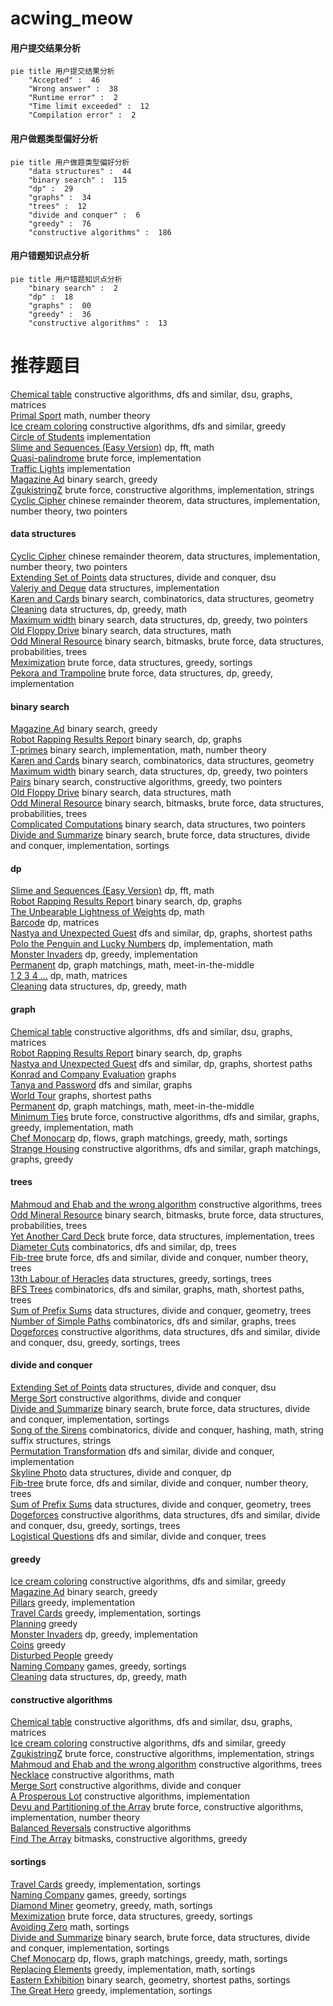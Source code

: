 # acwing_meow
<!-- tabs:start -->
#### **用户提交结果分析**

```mermaid
pie title 用户提交结果分析
    "Accepted" :  46
    "Wrong answer" :  38
    "Runtime error" :  2
    "Time limit exceeded" :  12
    "Compilation error" :  2
```
#### **用户做题类型偏好分析**

```mermaid
pie title 用户做题类型偏好分析
    "data structures" :  44
    "binary search" :  115
    "dp" :  29
    "graphs" :  34
    "trees" :  12
    "divide and conquer" :  6
    "greedy" :  76
    "constructive algorithms" :  186
```
#### **用户错题知识点分析**

```mermaid
pie title 用户错题知识点分析
    "binary search" :  2
    "dp" :  18
    "graphs" :  00
    "greedy" :  36
    "constructive algorithms" :  13
```
<!-- tabs:end -->
# 推荐题目
[Chemical table](http://codeforces.com/problemset/problem/1012/B)		constructive algorithms,
                        dfs and similar,
                        dsu,
                        graphs,
                        matrices		  
[Primal Sport](https://codeforces.com/contest/947/problem/A)		math,
                        number theory		  
[Ice cream coloring](http://codeforces.com/problemset/problem/804/C)		constructive algorithms,
                        dfs and similar,
                        greedy		  
[Circle of Students](http://codeforces.com/problemset/problem/1203/A)		implementation		  
[Slime and Sequences (Easy Version)](http://codeforces.com/problemset/problem/1349/F1)		dp,
                        fft,
                        math		  
[Quasi-palindrome](http://codeforces.com/problemset/problem/863/A)		brute force,
                        implementation		  
[Traffic Lights](http://codeforces.com/problemset/problem/29/B)		implementation		  
[Magazine Ad](http://codeforces.com/problemset/problem/803/D)		binary search,
                        greedy		  
[ZgukistringZ](http://codeforces.com/problemset/problem/551/B)		brute force,
                        constructive algorithms,
                        implementation,
                        strings		  
[Cyclic Cipher](http://codeforces.com/problemset/problem/722/F)		chinese remainder theorem,
                        data structures,
                        implementation,
                        number theory,
                        two pointers		  
<!-- tabs:start -->
#### **data structures**
[Cyclic Cipher](http://codeforces.com/problemset/problem/722/F)		chinese remainder theorem,
                        data structures,
                        implementation,
                        number theory,
                        two pointers		  
[Extending Set of Points](http://codeforces.com/problemset/problem/1140/F)		data structures,
                        divide and conquer,
                        dsu		  
[Valeriy and Deque](https://codeforces.com/contest/1180/problem/C)		data structures,
                        implementation		  
[Karen and Cards](http://codeforces.com/problemset/problem/815/D)		binary search,
                        combinatorics,
                        data structures,
                        geometry		  
[Cleaning](http://codeforces.com/problemset/problem/1474/D)		data structures,
                        dp,
                        greedy,
                        math		  
[Maximum width](http://codeforces.com/problemset/problem/1492/C)		binary search,
                        data structures,
                        dp,
                        greedy,
                        two pointers		  
[Old Floppy Drive](http://codeforces.com/problemset/problem/1490/G)		binary search,
                        data structures,
                        math		  
[Odd Mineral Resource](http://codeforces.com/problemset/problem/1479/D)		binary search,
                        bitmasks,
                        brute force,
                        data structures,
                        probabilities,
                        trees		  
[Meximization](http://codeforces.com/problemset/problem/1497/A)		brute force,
                        data structures,
                        greedy,
                        sortings		  
[Pekora and Trampoline](http://codeforces.com/problemset/problem/1491/C)		brute force,
                        data structures,
                        dp,
                        greedy,
                        implementation		  
#### **binary search**
[Magazine Ad](http://codeforces.com/problemset/problem/803/D)		binary search,
                        greedy		  
[Robot Rapping Results Report](http://codeforces.com/problemset/problem/645/D)		binary search,
                        dp,
                        graphs		  
[T-primes](http://codeforces.com/problemset/problem/230/B)		binary search,
                        implementation,
                        math,
                        number theory		  
[Karen and Cards](http://codeforces.com/problemset/problem/815/D)		binary search,
                        combinatorics,
                        data structures,
                        geometry		  
[Maximum width](http://codeforces.com/problemset/problem/1492/C)		binary search,
                        data structures,
                        dp,
                        greedy,
                        two pointers		  
[Pairs](http://codeforces.com/problemset/problem/1463/D)		binary search,
                        constructive algorithms,
                        greedy,
                        two pointers		  
[Old Floppy Drive](http://codeforces.com/problemset/problem/1490/G)		binary search,
                        data structures,
                        math		  
[Odd Mineral Resource](http://codeforces.com/problemset/problem/1479/D)		binary search,
                        bitmasks,
                        brute force,
                        data structures,
                        probabilities,
                        trees		  
[Complicated Computations](http://codeforces.com/problemset/problem/1436/E)		binary search,
                        data structures,
                        two pointers		  
[Divide and Summarize](http://codeforces.com/problemset/problem/1461/D)		binary search,
                        brute force,
                        data structures,
                        divide and conquer,
                        implementation,
                        sortings		  
#### **dp**
[Slime and Sequences (Easy Version)](http://codeforces.com/problemset/problem/1349/F1)		dp,
                        fft,
                        math		  
[Robot Rapping Results Report](http://codeforces.com/problemset/problem/645/D)		binary search,
                        dp,
                        graphs		  
[The Unbearable Lightness of Weights](http://codeforces.com/problemset/problem/1032/E)		dp,
                        math		  
[Barcode](http://codeforces.com/problemset/problem/225/C)		dp,
                        matrices		  
[Nastya and Unexpected Guest](http://codeforces.com/problemset/problem/1340/C)		dfs and similar,
                        dp,
                        graphs,
                        shortest paths		  
[Polo the Penguin and Lucky Numbers](http://codeforces.com/problemset/problem/288/E)		dp,
                        implementation,
                        math		  
[Monster Invaders](http://codeforces.com/problemset/problem/1396/C)		dp,
                        greedy,
                        implementation		  
[Permanent](http://codeforces.com/problemset/problem/468/E)		dp,
                        graph matchings,
                        math,
                        meet-in-the-middle		  
[1 2 3 4 ...](http://codeforces.com/problemset/problem/1474/F)		dp,
                        math,
                        matrices		  
[Cleaning](http://codeforces.com/problemset/problem/1474/D)		data structures,
                        dp,
                        greedy,
                        math		  
#### **graph**
[Chemical table](http://codeforces.com/problemset/problem/1012/B)		constructive algorithms,
                        dfs and similar,
                        dsu,
                        graphs,
                        matrices		  
[Robot Rapping Results Report](http://codeforces.com/problemset/problem/645/D)		binary search,
                        dp,
                        graphs		  
[Nastya and Unexpected Guest](http://codeforces.com/problemset/problem/1340/C)		dfs and similar,
                        dp,
                        graphs,
                        shortest paths		  
[Konrad and Company Evaluation](https://codeforces.com/contest/1229/problem/C)		graphs		  
[Tanya and Password](http://codeforces.com/problemset/problem/508/D)		dfs and similar,
                        graphs		  
[World Tour](http://codeforces.com/problemset/problem/666/B)		graphs,
                        shortest paths		  
[Permanent](http://codeforces.com/problemset/problem/468/E)		dp,
                        graph matchings,
                        math,
                        meet-in-the-middle		  
[Minimum Ties](http://codeforces.com/problemset/problem/1487/C)		brute force,
                        constructive algorithms,
                        dfs and similar,
                        graphs,
                        greedy,
                        implementation,
                        math		  
[Chef Monocarp](http://codeforces.com/problemset/problem/1437/C)		dp,
                        flows,
                        graph matchings,
                        greedy,
                        math,
                        sortings		  
[Strange Housing](http://codeforces.com/problemset/problem/1470/D)		constructive algorithms,
                        dfs and similar,
                        graph matchings,
                        graphs,
                        greedy		  
#### **trees**
[Mahmoud and Ehab and the wrong algorithm](http://codeforces.com/problemset/problem/959/C)		constructive algorithms,
                        trees		  
[Odd Mineral Resource](http://codeforces.com/problemset/problem/1479/D)		binary search,
                        bitmasks,
                        brute force,
                        data structures,
                        probabilities,
                        trees		  
[Yet Another Card Deck](http://codeforces.com/problemset/problem/1511/C)		brute force,
                        data structures,
                        implementation,
                        trees		  
[Diameter Cuts](http://codeforces.com/problemset/problem/1499/F)		combinatorics,
                        dfs and similar,
                        dp,
                        trees		  
[Fib-tree](http://codeforces.com/problemset/problem/1491/E)		brute force,
                        dfs and similar,
                        divide and conquer,
                        number theory,
                        trees		  
[13th Labour of Heracles](http://codeforces.com/problemset/problem/1466/D)		data structures,
                        greedy,
                        sortings,
                        trees		  
[BFS Trees](http://codeforces.com/problemset/problem/1495/D)		combinatorics,
                        dfs and similar,
                        graphs,
                        math,
                        shortest paths,
                        trees		  
[Sum of Prefix Sums](http://codeforces.com/problemset/problem/1303/G)		data structures,
                        divide and conquer,
                        geometry,
                        trees		  
[Number of Simple Paths](http://codeforces.com/problemset/problem/1454/E)		combinatorics,
                        dfs and similar,
                        graphs,
                        trees		  
[Dogeforces](http://codeforces.com/problemset/problem/1494/D)		constructive algorithms,
                        data structures,
                        dfs and similar,
                        divide and conquer,
                        dsu,
                        greedy,
                        sortings,
                        trees		  
#### **divide and conquer**
[Extending Set of Points](http://codeforces.com/problemset/problem/1140/F)		data structures,
                        divide and conquer,
                        dsu		  
[Merge Sort](http://codeforces.com/problemset/problem/873/D)		constructive algorithms,
                        divide and conquer		  
[Divide and Summarize](http://codeforces.com/problemset/problem/1461/D)		binary search,
                        brute force,
                        data structures,
                        divide and conquer,
                        implementation,
                        sortings		  
[Song of the Sirens](http://codeforces.com/problemset/problem/1466/G)		combinatorics,
                        divide and conquer,
                        hashing,
                        math,
                        string suffix structures,
                        strings		  
[Permutation Transformation](http://codeforces.com/problemset/problem/1490/D)		dfs and similar,
                        divide and conquer,
                        implementation		  
[Skyline Photo](https://codeforces.com/contest/1483/problem/C)		data structures,
                        divide and conquer,
                        dp		  
[Fib-tree](http://codeforces.com/problemset/problem/1491/E)		brute force,
                        dfs and similar,
                        divide and conquer,
                        number theory,
                        trees		  
[Sum of Prefix Sums](http://codeforces.com/problemset/problem/1303/G)		data structures,
                        divide and conquer,
                        geometry,
                        trees		  
[Dogeforces](http://codeforces.com/problemset/problem/1494/D)		constructive algorithms,
                        data structures,
                        dfs and similar,
                        divide and conquer,
                        dsu,
                        greedy,
                        sortings,
                        trees		  
[Logistical Questions](http://codeforces.com/problemset/problem/566/C)		dfs and similar,
                        divide and conquer,
                        trees		  
#### **greedy**
[Ice cream coloring](http://codeforces.com/problemset/problem/804/C)		constructive algorithms,
                        dfs and similar,
                        greedy		  
[Magazine Ad](http://codeforces.com/problemset/problem/803/D)		binary search,
                        greedy		  
[Pillars](http://codeforces.com/problemset/problem/1197/B)		greedy,
                        implementation		  
[Travel Cards](http://codeforces.com/problemset/problem/847/K)		greedy,
                        implementation,
                        sortings		  
[Planning](http://codeforces.com/problemset/problem/853/A)		greedy		  
[Monster Invaders](http://codeforces.com/problemset/problem/1396/C)		dp,
                        greedy,
                        implementation		  
[Coins](http://codeforces.com/problemset/problem/58/B)		greedy		  
[Disturbed People](http://codeforces.com/problemset/problem/1077/B)		greedy		  
[Naming Company](http://codeforces.com/problemset/problem/794/C)		games,
                        greedy,
                        sortings		  
[Cleaning](http://codeforces.com/problemset/problem/1474/D)		data structures,
                        dp,
                        greedy,
                        math		  
#### **constructive algorithms**
[Chemical table](http://codeforces.com/problemset/problem/1012/B)		constructive algorithms,
                        dfs and similar,
                        dsu,
                        graphs,
                        matrices		  
[Ice cream coloring](http://codeforces.com/problemset/problem/804/C)		constructive algorithms,
                        dfs and similar,
                        greedy		  
[ZgukistringZ](http://codeforces.com/problemset/problem/551/B)		brute force,
                        constructive algorithms,
                        implementation,
                        strings		  
[Mahmoud and Ehab and the wrong algorithm](http://codeforces.com/problemset/problem/959/C)		constructive algorithms,
                        trees		  
[Necklace](http://codeforces.com/problemset/problem/613/C)		constructive algorithms,
                        math		  
[Merge Sort](http://codeforces.com/problemset/problem/873/D)		constructive algorithms,
                        divide and conquer		  
[A Prosperous Lot](http://codeforces.com/problemset/problem/934/B)		constructive algorithms,
                        implementation		  
[Devu and Partitioning of the Array](http://codeforces.com/problemset/problem/439/C)		brute force,
                        constructive algorithms,
                        implementation,
                        number theory		  
[Balanced Reversals](http://codeforces.com/problemset/problem/1237/H)		constructive algorithms		  
[Find The Array](http://codeforces.com/problemset/problem/1463/B)		bitmasks,
                        constructive algorithms,
                        greedy		  
#### **sortings**
[Travel Cards](http://codeforces.com/problemset/problem/847/K)		greedy,
                        implementation,
                        sortings		  
[Naming Company](http://codeforces.com/problemset/problem/794/C)		games,
                        greedy,
                        sortings		  
[Diamond Miner](https://codeforces.com/contest/1496/problem/C)		geometry,
                        greedy,
                        math,
                        sortings		  
[Meximization](http://codeforces.com/problemset/problem/1497/A)		brute force,
                        data structures,
                        greedy,
                        sortings		  
[Avoiding Zero](http://codeforces.com/problemset/problem/1427/A)		math,
                        sortings		  
[Divide and Summarize](http://codeforces.com/problemset/problem/1461/D)		binary search,
                        brute force,
                        data structures,
                        divide and conquer,
                        implementation,
                        sortings		  
[Chef Monocarp](http://codeforces.com/problemset/problem/1437/C)		dp,
                        flows,
                        graph matchings,
                        greedy,
                        math,
                        sortings		  
[Replacing Elements](http://codeforces.com/problemset/problem/1473/A)		greedy,
                        implementation,
                        math,
                        sortings		  
[Eastern Exhibition](http://codeforces.com/problemset/problem/1486/B)		binary search,
                        geometry,
                        shortest paths,
                        sortings		  
[The Great Hero](http://codeforces.com/problemset/problem/1480/B)		greedy,
                        implementation,
                        sortings		  
<!-- tabs:end -->

